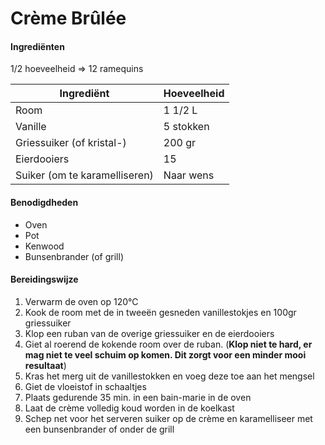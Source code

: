 # Crème Brûlée

#### Ingrediënten

1/2 hoeveelheid => 12 ramequins

| Ingrediënt                    | Hoeveelheid |
| ----------------------------- | ----------- |
| Room                          | 1 1/2 L     |
| Vanille                       | 5 stokken   |
| Griessuiker (of kristal-)     | 200 gr      |
| Eierdooiers                   | 15          |
| Suiker (om te karamelliseren) | Naar wens   |

#### Benodigdheden

- Oven
- Pot
- Kenwood
- Bunsenbrander (of grill)

#### Bereidingswijze

1. Verwarm de oven op 120°C
2. Kook de room met de in tweeën gesneden vanillestokjes en 100gr griessuiker
3. Klop een ruban van de overige griessuiker en de eierdooiers
4. Giet al roerend de kokende room over de ruban. (**Klop niet te hard, er mag niet te veel schuim op komen. Dit zorgt voor een minder mooi resultaat**)
5. Kras het merg uit de vanillestokken en voeg deze toe aan het mengsel
6. Giet de vloeistof in schaaltjes
7. Plaats gedurende 35 min. in een bain-marie in de oven
8. Laat de crème volledig koud worden in de koelkast
9. Schep net voor het serveren suiker op de crème en karamelliseer met een bunsenbrander of onder de grill 
